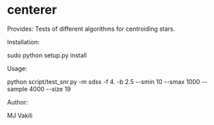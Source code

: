 centerer
========

Provides: Tests of different algorithms for centroiding stars. 


Installation:

sudo python setup.py install


Usage:

python script/test_snr.py -m sdss -f 4. -b 2.5 --smin 10 --smax 1000 --sample 4000 --size 19

Author:

MJ Vakili





